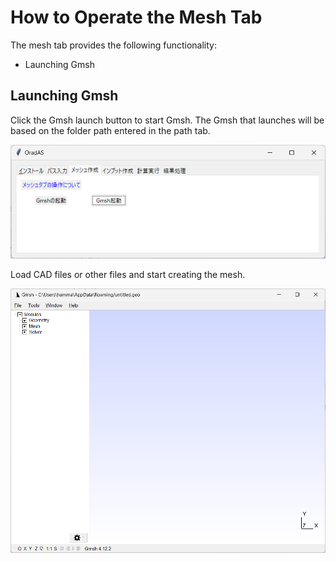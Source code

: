 # How to Operate the Mesh Tab

The mesh tab provides the following functionality:

* Launching Gmsh

## Launching Gmsh

Click the Gmsh launch button to start Gmsh. The Gmsh that launches will be based on the folder path entered in the path tab.

![image-20240330163527924](./assets/image-20240330163527924.png)

Load CAD files or other files and start creating the mesh.

![image-20240330134710209](./assets/image-20240330134710209.png)

